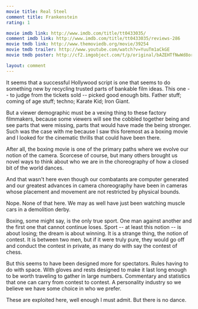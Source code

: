 ```yaml
---
movie title: Real Steel
comment title: Frankenstein
rating: 1

movie imdb link: http://www.imdb.com/title/tt0433035/
comment imdb link: http://www.imdb.com/title/tt0433035/reviews-286
movie tmdb link: http://www.themoviedb.org/movie/39254
movie tmdb trailer: http://www.youtube.com/watch?v=YuuTm1aCkGE
movie tmdb poster: http://cf2.imgobject.com/t/p/original/bAZEHTfNwWd8oriWXTnhxorcQWJ.jpg

layout: comment
---
```


It seems that a successful Hollywood script is one that seems to do something new by recycling trusted parts of bankable film ideas. This one -- to judge from the tickets sold -- picked good enough bits. Father stuff; coming of age stuff; techno; Karate Kid; Iron Giant.

But a viewer demographic must be a vexing thing to these factory filmmakers, because some viewers will see the cobbled together being and see parts that were missing, parts that would have made the being stronger. Such was the case with me because I saw this foremost as a boxing movie and I looked for the cinematic thrills that could have been there.

After all, the boxing movie is one of the primary paths where we evolve our notion of the camera. Scorcese of course, but many others brought us novel ways to think about who we are in the choreography of how a closed bit of the world dances.

And that wasn't here even though our combatants are computer generated and our greatest advances in camera choreography have been in cameras whose placement and movement are not restricted by physical bounds.

Nope. None of that here. We may as well have just been watching muscle cars in a demolition derby.

Boxing, some might say, is the only true sport. One man against another and the first one that cannot continue loses. Sport -- at least this notion -- is about losing; the dream is about winning. It is a strange thing, the notion of contest. It is between two men, but if it were truly pure, they would go off and conduct the contest in private, as many do with say the contest of chess.

But this seems to have been designed more for spectators. Rules having to do with space. With gloves and rests designed to make it last long enough to be worth traveling to gather in large numbers. Commentary and statistics that one can carry from contest to contest. A personality industry so we believe we have some choice in who we prefer.

These are exploited here, well enough I must admit. But there is no dance.